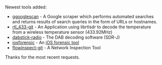 Newest tools added: 

* [ggooglescan](http://www.morningstarsecurity.com/research/gggooglescan) - A Google scraper which performs automated searches and returns results of search queries in the form of URLs or hostnames.
* [rtl_433-git](https://github.com/merbanan/rtl_433) - An Application using librtlsdr to decode the temperature from a wireless temperature sensor (433.92MHz)
* [dabstick-radio](http://www.sdr-j.tk/) - The DAB decoding software (SDR-J)
* [iosforensic](https://github.com/Flo354/iOSForensic) - An [iOS forensic tool](https://www.owasp.org/index.php/Projects/OWASP_iOSForensic)
* [flowinspect-git](https://github.com/7h3rAm/flowinspect) - A Network Inspection Tool

Thanks for the most recent requests.
